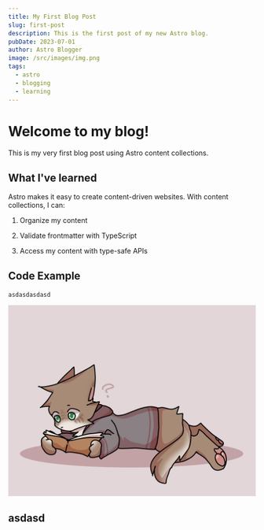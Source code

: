 ```yaml
---
title: My First Blog Post
slug: first-post
description: This is the first post of my new Astro blog.
pubDate: 2023-07-01
author: Astro Blogger
image: /src/images/img.png
tags:
  - astro
  - blogging
  - learning
---
```

# Welcome to my blog!

This is my very first blog post using Astro content collections.

## What I've learned

Astro makes it easy to create content-driven websites. With content collections, I can:

1.  Organize my content
    
2.  Validate frontmatter with TypeScript
    
3.  Access my content with type-safe APIs
    

## Code Example

```
asdasdasdasd
```

![](/src/images/img.png)

## asdasd